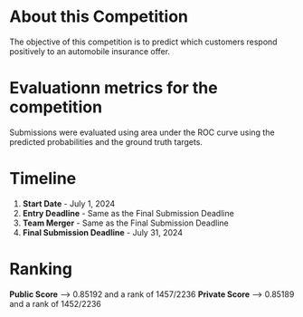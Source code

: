 # About this Competition
The objective of this competition is to predict which customers respond positively to an automobile insurance offer.

# Evaluationn metrics for the competition
Submissions were evaluated using area under the ROC curve using the predicted probabilities and the ground truth targets.

# Timeline
1. **Start Date** - July 1, 2024
2. **Entry Deadline** - Same as the Final Submission Deadline
3. **Team Merger** - Same as the Final Submission Deadline
4. **Final Submission Deadline** - July 31, 2024

# Ranking
**Public Score** --> 0.85192 and a rank of 1457/2236
**Private Score** --> 0.85189 and a rank of 1452/2236